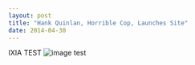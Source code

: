 ```yaml
---
layout: post
title: "Hank Quinlan, Horrible Cop, Launches Site"
date: 2014-04-30
---
```


IXIA TEST
![image test](https://images-na.ssl-images-amazon.com/images/I/81a-5U0-pKL._SL1500_.jpg)
